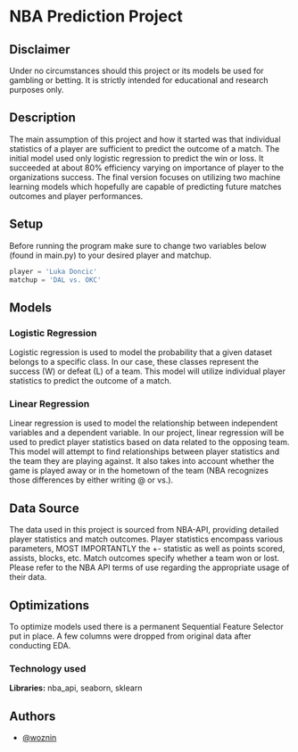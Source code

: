 
# NBA Prediction Project


## Disclaimer
Under no circumstances should this project or its models be used for gambling or betting. It is strictly intended for educational and research purposes only.
## Description

The main assumption of this project and how it started was that individual statistics of a player are sufficient to predict the outcome of a match. The initial model used only logistic regression to predict the win or loss. It succeeded at about 80% efficiency varying on importance of player to the organizations success. 
The final version focuses on utilizing two machine learning models which hopefully are capable of predicting future matches outcomes and player performances.

## Setup
Before running the program make sure to change two variables below (found in main.py) to your desired player and matchup.
```python
player = 'Luka Doncic'
matchup = 'DAL vs. OKC'
```


## Models
### Logistic Regression
Logistic regression is used to model the probability that a given dataset belongs to a specific class. In our case, these classes represent the success (W) or defeat (L) of a team. This model will utilize individual player statistics to predict the outcome of a match.
### Linear Regression
Linear regression is used to model the relationship between independent variables and a dependent variable. In our project, linear regression will be used to predict player statistics based on data related to the opposing team. This model will attempt to find relationships between player statistics and the team they are playing against. It also takes into account whether the game is played away  or in the hometown of the team (NBA recognizes those differences by either writing @ or vs.).
## Data Source
The data used in this project is sourced from NBA-API, providing detailed player statistics and match outcomes. Player statistics encompass various parameters, MOST IMPORTANTLY the +- statistic as well as points scored, assists, blocks, etc. Match outcomes specify whether a team won or lost. Please refer to the NBA API terms of use regarding the appropriate usage of their data.
## Optimizations

To optimize models used there is a permanent Sequential Feature Selector put in place. A few columns were dropped from original data after conducting EDA.

### Technology used

**Libraries:** nba_api, seaborn, sklearn



## Authors

- [@woznin](https://github.com/woznin)

